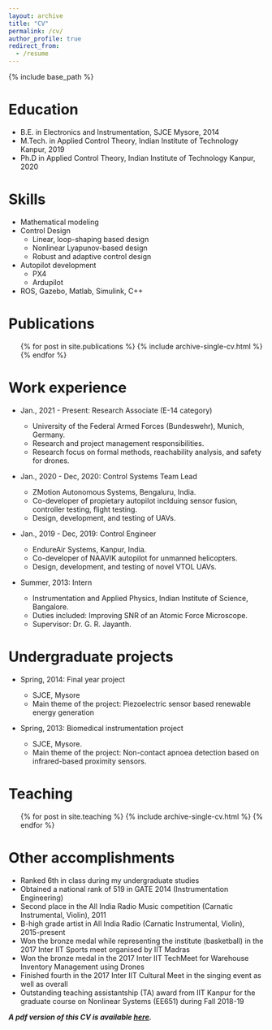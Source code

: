 ```yaml
---
layout: archive
title: "CV"
permalink: /cv/
author_profile: true
redirect_from:
  - /resume
---
```


{% include base_path %}

Education
======
* B.E. in Electronics and Instrumentation, SJCE Mysore, 2014
* M.Tech. in Applied Control Theory, Indian Institute of Technology Kanpur, 2019
* Ph.D in Applied Control Theory, Indian Institute of Technology Kanpur, 2020
  
Skills
======
* Mathematical modeling
* Control Design
  * Linear, loop-shaping based design
  * Nonlinear Lyapunov-based design
  * Robust and adaptive control design
* Autopilot development
  * PX4
  * Ardupilot
* ROS, Gazebo, Matlab, Simulink, C++

Publications
======
  <ul>{% for post in site.publications %}
    {% include archive-single-cv.html %}
  {% endfor %}</ul>

Work experience
======
* Jan., 2021 - Present: Research Associate (E-14 category)
  * University of the Federal Armed Forces (Bundeswehr), Munich, Germany.
  * Research and project management responsibilities.
  * Research focus on formal methods, reachability analysis, and safety for drones. 

* Jan., 2020 - Dec, 2020: Control Systems Team Lead
  * ZMotion Autonomous Systems, Bengaluru, India.
  * Co-developer of propietary autopilot inclduing sensor fusion, controller testing, flight testing. 
  * Design, development, and testing of UAVs.

* Jan., 2019 - Dec, 2019: Control Engineer
  * EndureAir Systems, Kanpur, India.
  * Co-developer of NAAVIK autopilot for unmanned helicopters.
  * Design, development, and testing of novel VTOL UAVs.

* Summer, 2013: Intern
  * Instrumentation and Applied Physics, Indian Institute of Science, Bangalore.
  * Duties included: Improving SNR of an Atomic Force Microscope.
  * Supervisor: Dr. G. R. Jayanth.

Undergraduate projects
======
* Spring, 2014: Final year project
  * SJCE, Mysore
  * Main theme of the project: Piezoelectric sensor based renewable energy generation

* Spring, 2013: Biomedical instrumentation project
  * SJCE, Mysore.
  * Main theme of the project: Non-contact apnoea detection based on infrared-based proximity sensors.

<!--Talks
======
  <ul>{% for post in site.talks %}
    {% include archive-single-talk-cv.html %}
  {% endfor %}</ul>
-->

Teaching
======
  <ul>{% for post in site.teaching %}
    {% include archive-single-cv.html %}
  {% endfor %}</ul>

Other accomplishments
======
* Ranked 6th in class during my undergraduate studies
* Obtained a national rank of 519 in GATE 2014 (Instrumentation Engineering)
* Second place in the All India Radio Music competition (Carnatic Instrumental, Violin), 2011
* B-high grade artist in All India Radio (Carnatic Instrumental, Violin), 2015-present
* Won the bronze medal while representing the institute (basketball) in the 2017 Inter IIT Sports meet organised by IIT Madras
* Won the bronze medal in the 2017 Inter IIT TechMeet for Warehouse Inventory Management using Drones
* Finished fourth in the 2017 Inter IIT Cultural Meet in the singing event as well as overall
* Outstanding teaching assistantship (TA) award from IIT Kanpur for the graduate course on Nonlinear Systems (EE651) during Fall 2018-19

**_A pdf version of this CV is available [here](http://mahathi1992.github.io/files/Mahathi_Resume_Final.pdf)._**


